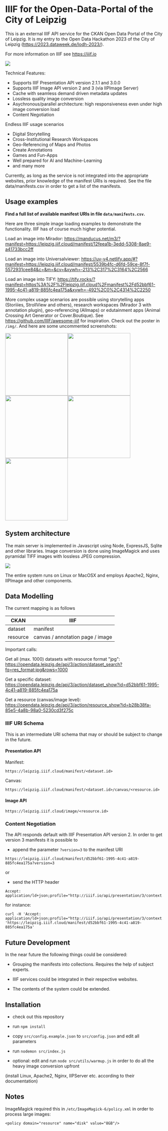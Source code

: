 # IIIF for the Open-Data-Portal of the City of Leipzig

This is an external IIIF API service for the CKAN Open Data Portal of the City of Leipzig. It is my entry to the Open Data Hackathon 2023 of the City of Leipzig (https://2023.dataweek.de/lodh-2023/).

For more information on IIIF see https://iiif.io

<img src="img/iiif-leipzig-social.png" />

Technical Features:
* Supports IIIF Presentation API version 2.1.1 and 3.0.0
* Supports IIIF Image API version 2 and 3 (via IIPImage Server)
* Cache with seamless demand driven metadata updates
* Lossless quality image conversion
* Asychronous/parallel architecture: high responsiveness even under high image conversion load
* Content Negotiation

Endless IIIF usage scenarios
* Digital Storytelling
* Cross-Institutional Research Workspaces
* Geo-Referencing of Maps and Photos
* Create Annotations
* Games and Fun-Apps
* Well prepared for AI and Machine-Learning
* and many more

Currently, as long as the service is not integrated into the appropriate websites, prior knowledge of the manifest URIs is required. See the file data/manifests.csv in order to get a list of the manifests.

## Usage examples

**Find a full list of available manifest URIs in file ```data/manifests.csv```.**

Here are three simple image loading examples to demonstrate the functionality. IIIF has of course much higher potential.

Load an image into Mirador:
https://manducus.net/m3/?manifest=https://leipzig.iiif.cloud/manifest/12feea1b-3edd-5308-8ae9-a41733bcc2ff

Load an image into Universalviewer:
https://uv-v4.netlify.app/#?manifest=https://leipzig.iiif.cloud/manifest/5539b4fc-d6fd-59ce-8f7f-5572931cee84&c=&m=&cv=&xywh=-213%2C317%2C3164%2C2566

Load an image into TIFY:
https://tify.rocks/?manifest=https%3A%2F%2Fleipzig.iiif.cloud%2Fmanifest%2Fd52bbf61-1995-4c41-a819-885fc4ea175a&xywh=-492%2C0%2C4314%2C2250

More complex usage scenarios are possible using storytelling apps (Storiiies, StrollView and others), research workspaces (Mirador 3 with annotation plugin), geo-referencing (Allmaps) or edutainment apps (Animal Crossing Art Generator or Cover.Boutique). See https://github.com/IIIF/awesome-iiif for inspiration. Check out the poster in ```/img/```. And here are some uncommented screenshots:

<img src="img/screenshot-allmaps.png" height="200" /><img src="img/screenshot-animalcrossing.png" height="200" /><img src="img/screenshot-coverboutiqe.png" height="200" /><img src="img/screenshot-mirador2.png" height="200" /><img src="img/screenshot-strollview.png" height="200" />

## System architecture

The main server is implemented in Javascript using Node, ExpressJS, Sqlite and other libraries. Image conversion is done using ImageMagick and uses pyramidal TIFF images with lossless JPEG compression.

<img src="img/systemarchitecture.png" />

The entire system runs on Linux or MacOSX and employs Apache2, Nginx, IIPImage and other components.

## Data Modelling

The current mapping is as follows

| CKAN | IIIF |
| ---- | ---- |
| dataset | manifest |
| resource | canvas / annotation page / image |

Important calls:

Get all (max. 1000) datasets with resource format "jpg":
https://opendata.leipzig.de/api/3/action/dataset_search?fq=res_format:jpg&rows=1000

Get a specific dataset:
https://opendata.leipzig.de/api/3/action/dataset_show?id=d52bbf61-1995-4c41-a819-885fc4ea175a

Get a resource (canvas/image level):
https://opendata.leipzig.de/api/3/action/resource_show?id=b28b38fa-85e5-4a8b-98a0-5230cd3f275c

### IIIF URI Schema

This is an intermediate URI schema that may or should be subject to change in the future.

#### Presentation API

Manifest:

```https://leipzig.iiif.cloud/manifest/<dataset.id>```

Canvas:

```https://leipzig.iiif.cloud/manifest/<dataset.id>/canvas/<resource.id>```

#### Image API

```https://leipzig.iiif.cloud/image/<resource.id>```

### Content Negotiation

The API responds default with IIIF Presentation API version 2. In order to get version 3 manifests it is possible to

* append the parameter ```?version=3``` to the manifest URI
```
https://leipzig.iiif.cloud/manifest/d52bbf61-1995-4c41-a819-885fc4ea175a?version=3
```
or

* send the HTTP header
```
Accept: application/ld+json;profile="http://iiif.io/api/presentation/3/context.json"
```
for instance:

```
curl -H 'Accept: application/ld+json;profile="http://iiif.io/api/presentation/3/context.json"'
'https://leipzig.iiif.cloud/manifest/d52bbf61-1995-4c41-a819-885fc4ea175a'
```

## Future Development

In the near future the following things could be considered:

* Grouping the manifests into collections. Requires the help of subject experts.

* IIIF services could be integrated in their respective websites.

* The contents of the system could be extended.

## Installation

* check out this repository

* run ```npm install```

* copy ```src/config.example.json``` to ```src/config.json``` and edit all parameters

* run ```nodemon src/index.js```

* optional: edit and run ```node src/utils/warmup.js``` in order to do all the heavy image conversion upfront

(install Linux, Apache2, Nginx, IIPServer etc. according to their documentation)

## Notes

ImageMagick required this in ```/etc/ImageMagick-6/policy.xml``` in order to process large images:
```
<policy domain="resource" name="disk" value="8GB"/>
```
